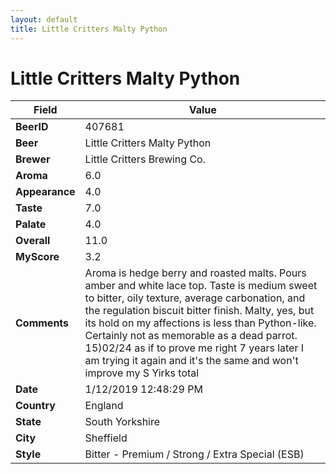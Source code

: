 ```yaml
---
layout: default
title: Little Critters Malty Python
---
```


# Little Critters Malty Python

| Field         | Value     |
|---------------|-----------|
| **BeerID** | 407681 |
| **Beer** | Little Critters Malty Python |
| **Brewer** | Little Critters Brewing Co. |
| **Aroma** | 6.0 |
| **Appearance** | 4.0 |
| **Taste** | 7.0 |
| **Palate** | 4.0 |
| **Overall** | 11.0 |
| **MyScore** | 3.2 |
| **Comments** | Aroma is hedge berry and roasted malts. Pours amber and white lace top. Taste is medium sweet to bitter, oily texture, average carbonation, and the regulation biscuit bitter finish. Malty, yes, but its hold on my affections is less than Python-like. Certainly not as memorable as a dead parrot. 15)02/24 as if to prove me right 7 years later I am trying it again and it's the same and won't improve my S Yirks total  |
| **Date** | 1/12/2019 12:48:29 PM |
| **Country** | England |
| **State** | South Yorkshire |
| **City** | Sheffield |
| **Style** | Bitter - Premium / Strong / Extra Special (ESB) |
